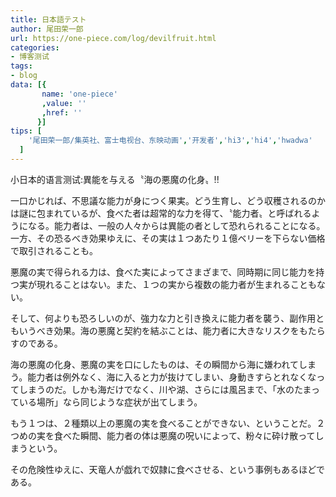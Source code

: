 ```yaml
---
title: 日本語テスト
author: 尾田荣一郎
url: https://one-piece.com/log/devilfruit.html
categories:
- 博客测试
tags:
- blog
data: [{
       name: 'one-piece'
       ,value: ''
       ,href: ''
      }]
tips: [  
    '尾田荣一郎/集英社、富士电视台、东映动画','开发者','hi3','hi4','hwadwa'
  ]
---
```

小日本的语言测试:異能を与える〝海の悪魔の化身〟!!

<!--more-->



一口かじれば、不思議な能力が身につく果実。どう生育し、どう収穫されるのかは謎に包まれているが、食べた者は超常的な力を得て、〝能力者〟と呼ばれるようになる。能力者は、一般の人々からは異能の者として恐れられることになる。一方、その恐るべき効果ゆえに、その実は１つあたり１億ベリーを下らない価格で取引されることも。

悪魔の実で得られる力は、食べた実によってさまざまで、同時期に同じ能力を持つ実が現れることはない。また、１つの実から複数の能力者が生まれることもない。

そして、何よりも恐ろしいのが、強力な力と引き換えに能力者を襲う、副作用ともいうべき効果。海の悪魔と契約を結ぶことは、能力者に大きなリスクをもたらすのである。


海の悪魔の化身、悪魔の実を口にしたものは、その瞬間から海に嫌われてしまう。能力者は例外なく、海に入ると力が抜けてしまい、身動きすらとれなくなってしまうのだ。しかも海だけでなく、川や湖、さらには風呂まで、「水のたまっている場所」なら同じような症状が出てしまう。

もう１つは、２種類以上の悪魔の実を食べることができない、ということだ。２つめの実を食べた瞬間、能力者の体は悪魔の呪いによって、粉々に砕け散ってしまうという。

その危険性ゆえに、天竜人が戯れで奴隷に食べさせる、という事例もあるほどである。


